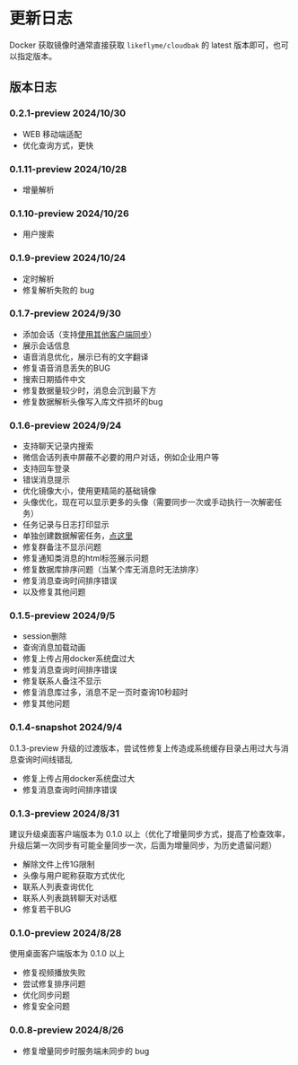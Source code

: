 # 更新日志

Docker 获取镜像时通常直接获取 `likeflyme/cloudbak` 的 latest 版本即可，也可以指定版本。


## 版本日志

### 0.2.1-preview 2024/10/30

* WEB 移动端适配
* 优化查询方式，更快

### 0.1.11-preview 2024/10/28

* 增量解析

### 0.1.10-preview 2024/10/26

* 用户搜索

### 0.1.9-preview 2024/10/24

* 定时解析
* 修复解析失败的 bug

### 0.1.7-preview 2024/9/30

* 添加会话（支持[使用其他客户端同步](/advanced/other-sync-tools)）
* 展示会话信息
* 语音消息优化，展示已有的文字翻译
* 修复语音消息丢失的BUG
* 搜索日期插件中文
* 修复数据量较少时，消息会沉到最下方
* 修复数据解析头像写入库文件损坏的bug

### 0.1.6-preview 2024/9/24

* 支持聊天记录内搜索
* 微信会话列表中屏蔽不必要的用户对话，例如企业用户等
* 支持回车登录
* 错误消息提示
* 优化镜像大小，使用更精简的基础镜像
* 头像优化，现在可以显示更多的头像（需要同步一次或手动执行一次解密任务）
* 任务记录与日志打印显示
* 单独创建数据解密任务，[点这里](https://www.cloudbak.org/backup.html#%E6%89%8B%E5%8A%A8%E6%89%A7%E8%A1%8C%E6%95%B0%E6%8D%AE%E8%A7%A3%E5%AF%86)
* 修复群备注不显示问题
* 修复通知类消息的html标签展示问题
* 修复数据库排序问题（当某个库无消息时无法排序）
* 修复消息查询时间排序错误
* 以及修复其他问题

### 0.1.5-preview 2024/9/5

* session删除
* 查询消息加载动画
* 修复上传占用docker系统盘过大
* 修复消息查询时间排序错误
* 修复联系人备注不显示
* 修复消息库过多，消息不足一页时查询10秒超时
* 修复其他问题

### 0.1.4-snapshot 2024/9/4

0.1.3-preview 升级的过渡版本，尝试性修复上传造成系统缓存目录占用过大与消息查询时间线错乱

* 修复上传占用docker系统盘过大
* 修复消息查询时间排序错误


### 0.1.3-preview 2024/8/31

建议升级桌面客户端版本为 0.1.0 以上（优化了增量同步方式，提高了检查效率，升级后第一次同步有可能全量同步一次，后面为增量同步，为历史遗留问题）

* 解除文件上传1G限制
* 头像与用户昵称获取方式优化
* 联系人列表查询优化
* 联系人列表跳转聊天对话框
* 修复若干BUG

### 0.1.0-preview 2024/8/28

使用桌面客户端版本为 0.1.0 以上

* 修复视频播放失败
* 尝试修复排序问题
* 优化同步问题
* 修复安全问题

### 0.0.8-preview 2024/8/26

* 修复增量同步时服务端未同步的 bug

